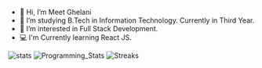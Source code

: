 - 👋 Hi, I’m Meet Ghelani
- 🌱 I’m studying B.Tech in Information Technology. Currently in Third Year. 
- 👀 I’m interested in Full Stack Development.
- 💻 I'm Currently learning React JS. 
<!---
meet2960/meet2960 is a ✨ special ✨ repository because its `README.md` (this file) appears on your GitHub profile.
You can click the Preview link to take a look at your changes.
--->
<img src="https://github-readme-stats.vercel.app/api?username=meet2960&show_icons=true&hide_border=true)&nbsp;&nbsp;" alt="stats">
<img src="https://github-readme-stats-eight-theta.vercel.app/api/top-langs/?username=meet2960&layout=compact&langs_count=8&hide_border=true" alt="Programming_Stats">
<img src="https://github-readme-streak-stats.herokuapp.com/?user=meet2960&theme=highcontrast" alt="Streaks">
